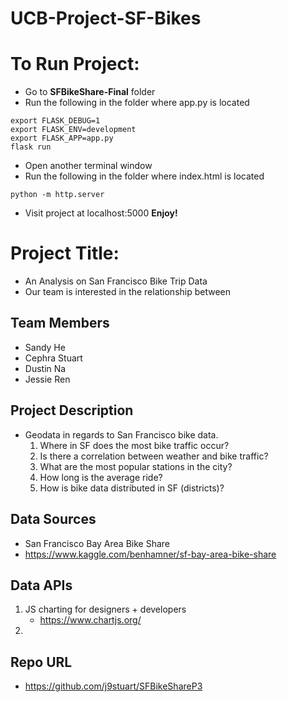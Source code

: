 # UCB-Project-SF-Bikes


# To Run Project:

- Go to **SFBikeShare-Final** folder
- Run the following in the folder where app.py is located
```
export FLASK_DEBUG=1
export FLASK_ENV=development
export FLASK_APP=app.py
flask run
```
- Open another terminal window
- Run the following in the folder where index.html is located
```
python -m http.server
```
- Visit project at localhost:5000
**Enjoy!**


# Project Title: 
 - An Analysis on San Francisco Bike Trip Data
 - Our team is interested in the relationship between 

## Team Members
- Sandy He
- Cephra Stuart
- Dustin Na
- Jessie Ren

## Project Description
 - Geodata in regards to San Francisco bike data.
    1. Where in SF does the most bike traffic occur?
    2. Is there a correlation between weather and bike traffic?
    3. What are the most popular stations in the city?
    4. How long is the average ride?
    5. How is bike data distributed in SF (districts)?
 
## Data Sources
 - San Francisco Bay Area Bike Share
 - https://www.kaggle.com/benhamner/sf-bay-area-bike-share

## Data APIs
 1. JS charting for designers + developers
    - https://www.chartjs.org/
 2. 

## Repo URL
 - https://github.com/j9stuart/SFBikeShareP3






